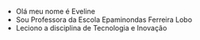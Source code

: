 - Olá meu nome é Eveline
- Sou Professora da Escola Epaminondas Ferreira Lobo
- Leciono a disciplina de Tecnologia e Inovação


<!---
ProfEveline/ProfEveline is a ✨ special ✨ repository because its `README.md` (this file) appears on your GitHub profile.
You can click the Preview link to take a look at your changes.
--->
